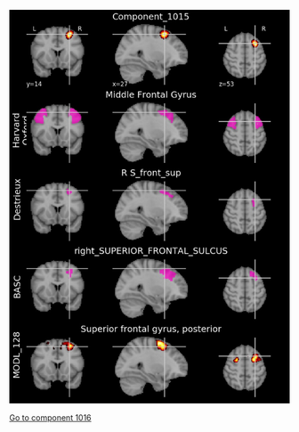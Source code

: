 


![1015](preliminary/1015.jpg "Component 1015")

[Go to component 1016](https://parietal-inria.github.io/MODL_atlas/1024/1016 "Component 1016")